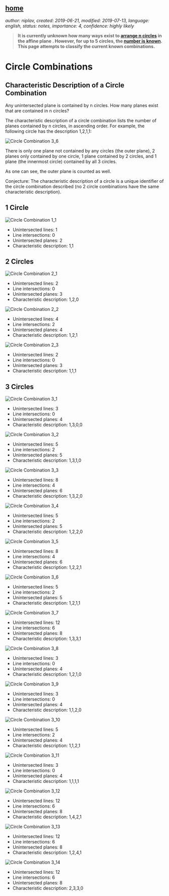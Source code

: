 [home](./index.md)
-------------------

*author: niplav, created: 2019-06-21, modified: 2019-07-13, language: english, status: notes, importance: 4, confidence: highly likely*

> __It is currently unknown how many ways exist to [arrange
> n circles](https://www.youtube.com/watch?v=bRIL9kMJJSc) in
> the affine plane . However, for up to 5 circles, the [number is
> known](https://oeis.org/A250001). This page attempts to classify the
> current known combinations.__

Circle Combinations
===================

Characteristic Description of a Circle Combination
--------------------------------------------------

Any unintersected plane is contained by n circles. How many planes exist
that are contained in n circles?

The characteristic description of a circle combination lists
the number of planes contained by n circles, in ascending order.
For example, the following circle has the description 1,2,1,1:

![Circle Combination 3_6](img/circle_combinations/3_6.png)

There is only one plane not contained by any circles (the outer plane),
2 planes only contained by one circle, 1 plane contained by 2 circles,
and 1 plane (the innermost circle) contained by all 3 circles.

As one can see, the outer plane is counted as well.

Conjecture: The characteristic description of a circle is a unique
identifier of the circle combination described (no 2 circle combinations
have the same characteristic description).

1 Circle
--------

![Circle Combination 1_1](img/circle_combinations/1_1.png)

* Unintersected lines: 1
* Line intersections: 0
* Unintersected planes: 2
* Characteristic description: 1,1

2 Circles
----------

![Circle Combination 2_1](img/circle_combinations/2_1.png)

* Unintersected lines: 2
* Line intersections: 0
* Unintersected planes: 3
* Characteristic description: 1,2,0

![Circle Combination 2_2](img/circle_combinations/2_2.png)

* Unintersected lines: 4
* Line intersections: 2
* Unintersected planes: 4
* Characteristic description: 1,2,1

![Circle Combination 2_3](img/circle_combinations/2_3.png)

* Unintersected lines: 2
* Line intersections: 0
* Unintersected planes: 3
* Characteristic description: 1,1,1

3 Circles
---------

![Circle Combination 3_1](img/circle_combinations/3_1.png)

* Unintersected lines: 3
* Line intersections: 0
* Unintersected planes: 4
* Characteristic description: 1,3,0,0

![Circle Combination 3_2](img/circle_combinations/3_2.png)

* Unintersected lines: 5
* Line intersections: 2
* Unintersected planes: 5
* Characteristic description: 1,3,1,0

![Circle Combination 3_3](img/circle_combinations/3_3.png)

* Unintersected lines: 8
* Line intersections: 4
* Unintersected planes: 6
* Characteristic description: 1,3,2,0

![Circle Combination 3_4](img/circle_combinations/3_4.png)

* Unintersected lines: 5
* Line intersections: 2
* Unintersected planes: 5
* Characteristic description: 1,2,2,0

![Circle Combination 3_5](img/circle_combinations/3_5.png)

* Unintersected lines: 8
* Line intersections: 4
* Unintersected planes: 6
* Characteristic description: 1,2,2,1

![Circle Combination 3_6](img/circle_combinations/3_6.png)

* Unintersected lines: 5
* Line intersections: 2
* Unintersected planes: 5
* Characteristic description: 1,2,1,1

![Circle Combination 3_7](img/circle_combinations/3_7.png)

* Unintersected lines: 12
* Line intersections: 6
* Unintersected planes: 8
* Characteristic description: 1,3,3,1

![Circle Combination 3_8](img/circle_combinations/3_8.png)

* Unintersected lines: 3
* Line intersections: 0
* Unintersected planes: 4
* Characteristic description: 1,2,1,0

![Circle Combination 3_9](img/circle_combinations/3_9.png)

* Unintersected lines: 3
* Line intersections: 0
* Unintersected planes: 4
* Characteristic description: 1,1,2,0

![Circle Combination 3_10](img/circle_combinations/3_10.png)

* Unintersected lines: 5
* Line intersections: 2
* Unintersected planes: 4
* Characteristic description: 1,1,2,1

![Circle Combination 3_11](img/circle_combinations/3_11.png)

* Unintersected lines: 3
* Line intersections: 0
* Unintersected planes: 4
* Characteristic description: 1,1,1,1

![Circle Combination 3_12](img/circle_combinations/3_12.png)

* Unintersected lines: 12
* Line intersections: 6
* Unintersected planes: 8
* Characteristic description: 1,4,2,1

![Circle Combination 3_13](img/circle_combinations/3_13.png)

* Unintersected lines: 12
* Line intersections: 6
* Unintersected planes: 8
* Characteristic description: 1,2,4,1

![Circle Combination 3_14](img/circle_combinations/3_14.png)

* Unintersected lines: 12
* Line intersections: 6
* Unintersected planes: 8
* Characteristic description: 2,3,3,0
